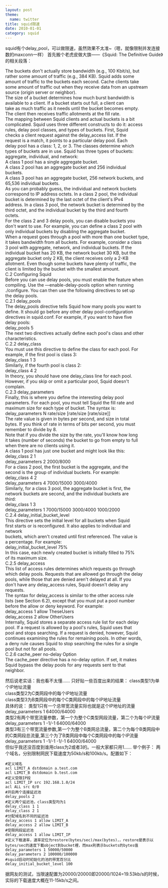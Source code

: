 ```yaml
---
layout: post
theme:
  name: twitter
title: squid限速
date: 2010-01-01
category: squid
---
```

squid有个delay_pool，可以做限速，虽然效果不太准~（嗯，就像限制并发连接数的maxconn一样）
首先搬个老虎皮做大旗——《Squid: The Definitive Guide》的相关段落：

The buckets don't actually store bandwidth (e.g., 100 Kbit/s), but    
rather some amount of traffic (e.g., 384 KB). Squid adds some    
amount of traffic to the buckets each second. Cache clients take    
some amount of traffic out when they receive data from an upstream    
source (origin server or neighbor).    
The size of a bucket determines how much burst bandwidth is    
available to a client. If a bucket starts out full, a client can    
take as much traffic as it needs until the bucket becomes empty.    
The client then receives traffic allotments at the fill rate.    
The mapping between Squid clients and actual buckets is a bit    
complicated. Squid uses three different constructs to do it: access    
rules, delay pool classes, and types of buckets. First, Squid    
checks a client request against the delay_access list. If the    
request is a match, it points to a particular delay pool. Each    
delay pool has a class: 1, 2, or 3. The classes determine which    
types of buckets are in use. Squid has three types of buckets:    
aggregate, individual, and network:    
A class 1 pool has a single aggregate bucket.    
A class 2 pool has an aggregate bucket and 256 individual    
buckets.    
A class 3 pool has an aggregate bucket, 256 network buckets, and    
65,536 individual buckets.    
As you can probably guess, the individual and network buckets    
correspond to IP address octets. In a class 2 pool, the individual    
bucket is determined by the last octet of the client's IPv4    
address. In a class 3 pool, the network bucket is determined by the    
third octet, and the individual bucket by the third and fourth    
octets.    
For the class 2 and 3 delay pools, you can disable buckets you    
don't want to use. For example, you can define a class 2 pool with    
only individual buckets by disabling the aggregate bucket.    
When a request goes through a pool with more than one bucket type,    
it takes bandwidth from all buckets. For example, consider a class    
3 pool with aggregate, network, and individual buckets. If the    
individual bucket has 20 KB, the network bucket 30 KB, but the    
aggregate bucket only 2 KB, the client receives only a 2-KB    
allotment. Even though some buckets have plenty of traffic, the    
client is limited by the bucket with the smallest amount.    
C.2 Configuring Squid    
Before you can use delay pools, you must enable the feature when    
compiling. Use the —enable-delay-pools option when running    
./configure. You can then use the following directives to set up    
the delay pools.    
C.2.1 delay_pools    
The delay_pools directive tells Squid how many pools you want to    
define. It should go before any other delay pool-configuration    
directives in squid.conf. For example, if you want to have five    
delay pools:    
delay_pools 5    
The next two directives actually define each pool's class and other    
characteristics.    
C.2.2 delay_class    
You must use this directive to define the class for each pool. For    
example, if the first pool is class 3:    
delay_class 1 3    
Similarly, if the fourth pool is class 2:    
delay_class 4 2    
In theory, you should have one delay_class line for each pool.    
However, if you skip or omit a particular pool, Squid doesn't    
complain.    
C.2.3 delay_parameters    
Finally, this is where you define the interesting delay pool    
parameters. For each pool, you must tell Squid the fill rate and    
maximum size for each type of bucket. The syntax is:    
delay_parameters N rate/size [rate/size [rate/size]]    
The rate value is given in bytes per second, and size in total    
bytes. If you think of rate in terms of bits per second, you must    
remember to divide by 8.    
Note that if you divide the size by the rate, you'll know how long    
it takes (number of seconds) the bucket to go from empty to full    
when there are no clients using it.    
A class 1 pool has just one bucket and might look like this:    
delay_class 2 1    
delay_parameters 2 2000/8000    
For a class 2 pool, the first bucket is the aggregate, and the    
second is the group of individual buckets. For example:    
delay_class 4 2    
delay_parameters 4 7000/15000 3000/4000    
Similarly, for a class 3 pool, the aggregate bucket is first, the    
network buckets are second, and the individual buckets are    
third:    
delay_class 1 3    
delay_parameters 1 7000/15000 3000/4000 1000/2000    
C.2.4 delay_initial_bucket_level    
This directive sets the initial level for all buckets when Squid    
first starts or is reconfigured. It also applies to individual and    
network    
buckets, which aren't created until first referenced. The value is    
a percentage. For example:    
delay_initial_bucket_level 75%    
In this case, each newly created bucket is initially filled to 75%    
of its maximum size.    
C.2.5 delay_access    
This list of access rules determines which requests go through    
which delay pools. Requests that are allowed go through the delay    
pools, while those that are denied aren't delayed at all. If you    
don't have any delay_access rules, Squid doesn't delay any    
requests.    
The syntax for delay_access is similar to the other access rule    
lists (see Section 6.2), except that you must put a pool number    
before the allow or deny keyword. For example:    
delay_access 1 allow TheseUsers    
delay_access 2 allow OtherUsers    
Internally, Squid stores a separate access rule list for each delay    
pool. If a request is allowed by a pool's rules, Squid uses that    
pool and stops searching. If a request is denied, however, Squid    
continues examining the rules for remaining pools. In other words,    
a deny rule causes Squid to stop searching the rules for a single    
pool but not for all pools.    
C.2.6 cache_peer no-delay Option    
The cache_peer directive has a no-delay option. If set, it makes    
Squid bypass the delay pools for any requests sent to that    
neighbor.    

然后说老实话：我也看不太懂……
只好贴一些百度出来的结果：
    class类型1为单个IP地址流量    
    class类型2为C类网段中的每个IP地址流量    
    class类型3为B类网段中的每个C类网段中的每个IP地址流量    
具体的说：
    类型1只有一个总带宽流量实际也就是这个IP地址的流量    
    delay_parameters 1 64000/64000    
    类型2有两个带宽流量参数，第一个为整个C类型网段流量，第二个为每个IP流量    
    delay_parameters 1 -1/-1 64000/64000    
    类型3有三个带宽流量参数,第一个为整个B类网总流量，第二个为每个B类网段中的C类网段总流量,第三个为了B类网段中每个C类网段中的每个IP流量    
    delay_parameters 1 -1/-1 -1/-1 64000/64000    
但似乎我还没百度到谁用class为2或者3的。一般大家都只用1……
举个例子：
两个域名，分别限制网民下载速度为50kb/s和100kb/s。配置如下：
```squid
#定义域名
acl LIMIT_A dstdomain a.test.com
acl LIMIT_B dstdomain b.test.com
#定义受限IP段
acl LIMIT_IP src 192.168.1.0/24
acl ALL src 0/0
#开启两个连接延迟池
delay_pools 2
#定义两个延迟池，class类型均为1
delay_class 1 1
delay_class 2 1
#分配域名到不同的延迟池
delay_access 1 allow LIMIT_A
delay_access 2 allow LIMIT_B
#受限网段延迟池
delay_access 1 allow LIMIT_IP
#定义下载速率，速率定位为restore(bytes/sec)/max(bytes)，，restore是表示以bytes/sec的速度下載object到bucket裡，而max則表示buckets的bytes值
delay_parameters 1 50000/50000
delay_parameters 2 100000/100000
#squid启动时初始化的池的带宽百分比
delay_initial_bucket_level 100
```
据网友的测试，当限速配置为20000/20000即20000/1024=19.53kb/s的时候，实际的下载速度大概在11-15kb/s之间。
